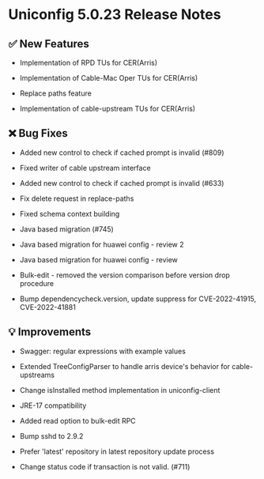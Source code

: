 # Uniconfig 5.0.23 Release Notes 
 
## :white_check_mark: New Features 
 
 - Implementation of RPD TUs for CER(Arris)
 
 - Implementation of Cable-Mac Oper TUs for CER(Arris)
 
 - Replace paths feature
 
 - Implementation of cable-upstream TUs for CER(Arris)
 
## :x: Bug Fixes 
 
 - Added new control to check if cached prompt is invalid (#809)
 
 - Fixed writer of cable upstream interface
 
 - Added new control to check if cached prompt is invalid (#633)
 
 - Fix delete request in replace-paths
 
 - Fixed schema context building
 
 - Java based migration (#745)
 
 - Java based migration for huawei config - review 2
 
 - Java based migration for huawei config - review
 
 - Bulk-edit - removed the version comparison before version drop procedure
 
 - Bump dependencycheck.version, update suppress for CVE-2022-41915, CVE-2022-41881
 
## :bulb: Improvements 
 
 - Swagger: regular expressions with example values
 
 - Extended TreeConfigParser to handle arris device's behavior for cable-upstreams
 
 - Change isInstalled method implementation in uniconfig-client
 
 - JRE-17 compatibility
 
 - Added read option to bulk-edit RPC
 
 - Bump sshd to 2.9.2
 
 - Prefer 'latest' repository in latest repository update process
 
 - Change status code if transaction is not valid. (#711)
 
